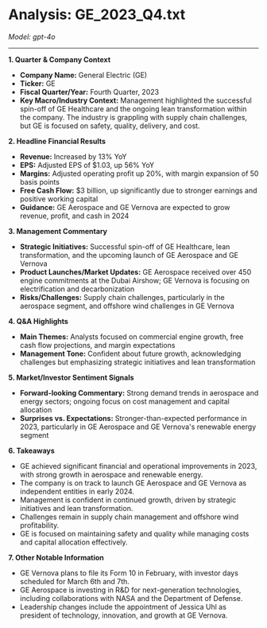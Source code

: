 # Analysis: GE_2023_Q4.txt

*Model: gpt-4o*

---

**1. Quarter & Company Context**
   - **Company Name:** General Electric (GE)
   - **Ticker:** GE
   - **Fiscal Quarter/Year:** Fourth Quarter, 2023
   - **Key Macro/Industry Context:** Management highlighted the successful spin-off of GE Healthcare and the ongoing lean transformation within the company. The industry is grappling with supply chain challenges, but GE is focused on safety, quality, delivery, and cost.

**2. Headline Financial Results**
   - **Revenue:** Increased by 13% YoY
   - **EPS:** Adjusted EPS of $1.03, up 56% YoY
   - **Margins:** Adjusted operating profit up 20%, with margin expansion of 50 basis points
   - **Free Cash Flow:** $3 billion, up significantly due to stronger earnings and positive working capital
   - **Guidance:** GE Aerospace and GE Vernova are expected to grow revenue, profit, and cash in 2024

**3. Management Commentary**
   - **Strategic Initiatives:** Successful spin-off of GE Healthcare, lean transformation, and the upcoming launch of GE Aerospace and GE Vernova
   - **Product Launches/Market Updates:** GE Aerospace received over 450 engine commitments at the Dubai Airshow; GE Vernova is focusing on electrification and decarbonization
   - **Risks/Challenges:** Supply chain challenges, particularly in the aerospace segment, and offshore wind challenges in GE Vernova

**4. Q&A Highlights**
   - **Main Themes:** Analysts focused on commercial engine growth, free cash flow projections, and margin expectations
   - **Management Tone:** Confident about future growth, acknowledging challenges but emphasizing strategic initiatives and lean transformation

**5. Market/Investor Sentiment Signals**
   - **Forward-looking Commentary:** Strong demand trends in aerospace and energy sectors; ongoing focus on cost management and capital allocation
   - **Surprises vs. Expectations:** Stronger-than-expected performance in 2023, particularly in GE Aerospace and GE Vernova's renewable energy segment

**6. Takeaways**
   - GE achieved significant financial and operational improvements in 2023, with strong growth in aerospace and renewable energy.
   - The company is on track to launch GE Aerospace and GE Vernova as independent entities in early 2024.
   - Management is confident in continued growth, driven by strategic initiatives and lean transformation.
   - Challenges remain in supply chain management and offshore wind profitability.
   - GE is focused on maintaining safety and quality while managing costs and capital allocation effectively.

**7. Other Notable Information**
   - GE Vernova plans to file its Form 10 in February, with investor days scheduled for March 6th and 7th.
   - GE Aerospace is investing in R&D for next-generation technologies, including collaborations with NASA and the Department of Defense.
   - Leadership changes include the appointment of Jessica Uhl as president of technology, innovation, and growth at GE Vernova.